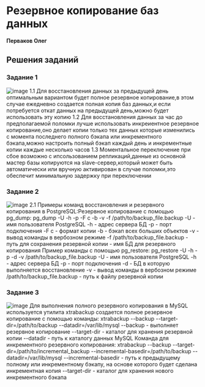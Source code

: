 # Резервное копирование баз данных

**Перваков Олег**

## Решения заданий

### Задание 1
![image](https://github.com/user-attachments/assets/45a81a68-4dff-4c93-b55d-ce50084635f1)
1.1 Для восстановления данных за предыдущей день оптимальным вариантом будет полное резервное копирование,в этом случае ежедневно создается полная копия баз данных,и если потребуется откат данных на 
предыдущей день,можно будет использовать эту копию 
1.2 Для восстановления данных за час до предполагаемой поломки лучше использовать инкреиентное резервное копирование,оно делает копии только тех данных которые изменились с момента последнего полного 
бэкапа или инкрементного бэкапа,можно настроить полный бэкап каждый день и инкрементные копии каждые несколько часов 
1.3 Моментальное переключение при сбое возможно с ипсользованием репликаций,данные из основной мастер базы копируются на slave-сервер,который может быть автоматически или вручную активирован 
в случае поломки,это обеспечит минимальную задержку при переключении
### Задание 2
![image](https://github.com/user-attachments/assets/a1f894cf-6ff0-4065-ac66-64e246caaced)
2.1 Примеры команд восстановления и резервного копирования в PostgreSQL:Резервное копирование с помощью pg_dump: pg_dump -U <username> -h <hostname> -p <port> -F c -b -v -f /path/to/backup_file.backup <dbname>
-U <username> - имя пользователя PostgreSQL
-h <hostname> - адрес сервера БД
-p <port> - порт подключения 
-F c - формат копии
-b - бэкап всех больших объектов 
-v - вывод команды в вербозном режиме 
-f /path/to/backup_file.backup - путь для сохранения резервной копии 
<dbname> - имя БД для резервного копирования 
Пример команды с помощью pg_restore: pg_restore -U <username> -h <hostname> -p <port> -d <dbname> -v /path/to/backup_file.backup
-U <username> - имя пользователя PostgreSQL
-h <hostname> - адрес сервера БД
-p <port> - порт подключения 
-d <dbname> - БД в которую выполняется восстановление 
-v - вывод команды в вербозном режиме 
/path/to/backup_file.backup - путь к файлу резервной копии
### Задание 3
![image](https://github.com/user-attachments/assets/e1f1216f-af26-4a6f-ba23-192d98814cd1)
Для выполнения полного резервного копирования в MySQL используется утилита xtrabackup
создается полное резервное копирование с помощью команды: xtrabackup --backup --target-dir=/path/to/backup --datadir=/var/lib/mysql
--backup - выполняет резервное копирование
--target-dir - каталог для хранения резервной копии
--datadir - путь к каталогу данных MySQL
Команда для инкрементного резервного копирования: xtrabackup --backup --target-dir=/path/to/incremental_backup --incremental-basedir=/path/to/backup --datadir=/var/lib/mysql
--incremental-basedir - путь к предыдущему полному или инкрементному бэкапу, на основе которого будет сделана инкрементная копия
--target-dir - каталог для хранения нового инкрементного бэкапа
